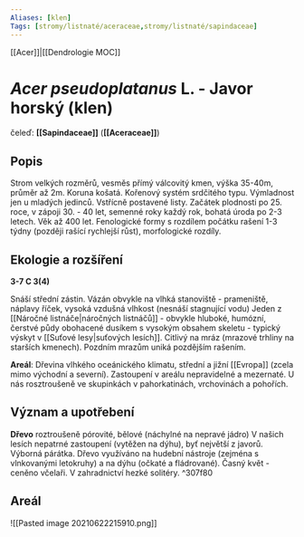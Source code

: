 ```yaml
---
Aliases: [klen]
Tags: [stromy/listnaté/aceraceae,stromy/listnaté/sapindaceae]
---
```

[[Acer]]|[[Dendrologie MOC]]

# *Acer pseudoplatanus* L. - Javor horský (klen)

čeleď: **[[Sapindaceae]]** (**[[Aceraceae]]**)

## Popis
Strom velkých rozměrů, vesměs přímý válcovitý kmen, výška 35-40m, průměr až 2m. 
Koruna košatá.
Kořenový systém srdčitého typu.
Výmladnost jen u mladých jedinců.
Vstřícně postavené listy.
Začátek plodnosti po 25. roce, v zápoji 30. - 40 let, semenné roky každý rok, bohatá úroda po 2-3 letech.
Věk až 400 let.
Fenologické formy s rozdílem počátku rašení 1-3 týdny (později rašící rychlejší růst), morfologické rozdíly.

## Ekologie a rozšíření
**3-7 C 3(4)**

Snáší střední zástin.
Vázán obvykle na vlhká stanoviště -  prameniště, náplavy říček, vysoká vzdušná vlhkost (nesnáší stagnující vodu)
Jeden z [[Náročné listnáče|náročných listnáčů]] - obvykle hluboké, humózní, čerstvé půdy obohacené dusíkem s vysokým obsahem skeletu - typický výskyt v [[Suťové lesy|suťových lesích]].
Citlivý na mráz (mrazové trhliny na starších kmenech). Pozdním mrazům uniká pozdějším rašením.

**Areál**: Dřevina vlhkého oceánického klimatu, střední a jižní [[Evropa]] (zcela mimo východní a severní). Zastoupení v areálu nepravidelné a mezernaté. U nás rosztroušeně ve skupinkách v pahorkatinách, vrchovinách a pohořích.

## Význam a upotřebení
**Dřevo** roztroušeně pórovité, bělové (náchylné na nepravé jádro)
V našich lesích nepatrné zastoupení (vytěžen na dýhu), byť největší z javorů. 
Výborná párátka.
Dřevo využíváno na hudební nástroje (zejména s vlnkovanými letokruhy) a na dýhu (očkaté a fládrované).
Časný květ - ceněno včelaři.
V zahradnictví hezké solitéry. ^307f80

## Areál

![[Pasted image 20210622215910.png]]
